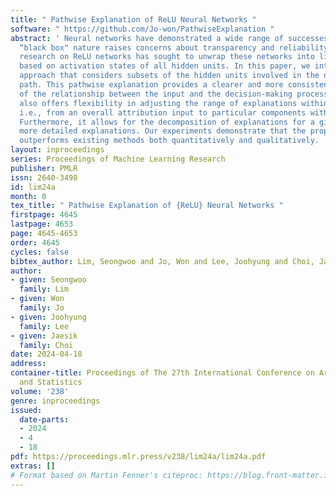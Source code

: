 ```yaml
---
title: " Pathwise Explanation of ReLU Neural Networks "
software: " https://github.com/Jo-won/PathwiseExplanation "
abstract: ' Neural networks have demonstrated a wide range of successes, but their
  “black box" nature raises concerns about transparency and reliability. Previous
  research on ReLU networks has sought to unwrap these networks into linear models
  based on activation states of all hidden units. In this paper, we introduce a novel
  approach that considers subsets of the hidden units involved in the decision making
  path. This pathwise explanation provides a clearer and more consistent understanding
  of the relationship between the input and the decision-making process. Our method
  also offers flexibility in adjusting the range of explanations within the input,
  i.e., from an overall attribution input to particular components within the input.
  Furthermore, it allows for the decomposition of explanations for a given input for
  more detailed explanations. Our experiments demonstrate that the proposed method
  outperforms existing methods both quantitatively and qualitatively. '
layout: inproceedings
series: Proceedings of Machine Learning Research
publisher: PMLR
issn: 2640-3498
id: lim24a
month: 0
tex_title: " Pathwise Explanation of {ReLU} Neural Networks "
firstpage: 4645
lastpage: 4653
page: 4645-4653
order: 4645
cycles: false
bibtex_author: Lim, Seongwoo and Jo, Won and Lee, Joohyung and Choi, Jaesik
author:
- given: Seongwoo
  family: Lim
- given: Won
  family: Jo
- given: Joohyung
  family: Lee
- given: Jaesik
  family: Choi
date: 2024-04-18
address:
container-title: Proceedings of The 27th International Conference on Artificial Intelligence
  and Statistics
volume: '238'
genre: inproceedings
issued:
  date-parts:
  - 2024
  - 4
  - 18
pdf: https://proceedings.mlr.press/v238/lim24a/lim24a.pdf
extras: []
# Format based on Martin Fenner's citeproc: https://blog.front-matter.io/posts/citeproc-yaml-for-bibliographies/
---
```

